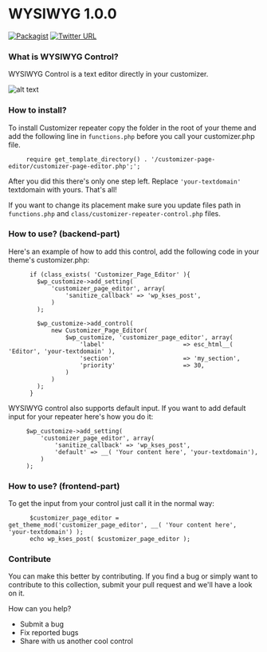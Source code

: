 # WYSIWYG 1.0.0
[![Packagist](https://img.shields.io/packagist/l/doctrine/orm.svg)]() [![Twitter URL](https://img.shields.io/twitter/url/http/shields.io.svg?style=social)]()
### What is WYSIWYG Control?

WYSIWYG Control is a text editor directly in your customizer.

![alt text](http://res.cloudinary.com/vertigo-studio-srl/image/upload/v1508773898/wysiwyg_q2wutj.gif)

### How to install?

To install Customizer repeater copy the folder in the root of your theme and add the following line in `functions.php` before you call your customizer.php file.

         require get_template_directory() . '/customizer-page-editor/customizer-page-editor.php';';
         

After you did this there's only one step left. Replace `'your-textdomain'` textdomain with yours.
That's all!

If you want to change its placement make sure you update files path in `functions.php` and `class/customizer-repeater-control.php` files. 

### How to use? (backend-part)

Here's an example of how to add this control, add the following code in your theme's customizer.php:

          if (class_exists( 'Customizer_Page_Editor' ){
            $wp_customize->add_setting(
                'customizer_page_editor', array(
                    'sanitize_callback' => 'wp_kses_post',
                )
            );
              
            $wp_customize->add_control(
                new Customizer_Page_Editor(
                    $wp_customize, 'customizer_page_editor', array(
                        'label'                      => esc_html__( 'Editor', 'your-textdomain' ),
                        'section'                    => 'my_section',
                        'priority'                   => 30,
                    )
                )
            );
          }


WYSIWYG control also supports default input. If you want to add default input for your repeater here's how you do it:

         $wp_customize->add_setting(
             'customizer_page_editor', array(
                 'sanitize_callback' => 'wp_kses_post',
                 'default' => __( 'Your content here', 'your-textdomain'),
             )
         );


### How to use? (frontend-part)

To get the input from your control just call it in the normal way:

          $customizer_page_editor = get_theme_mod('customizer_page_editor', __( 'Your content here', 'your-textdomain') );
          echo wp_kses_post( $customizer_page_editor );

### Contribute

You can make this better by contributing. If you find a bug or simply want to contribute to this collection, submit your pull request and we'll have a look on it.  

How can you help?
- Submit a bug
- Fix reported bugs
- Share with us another cool control

